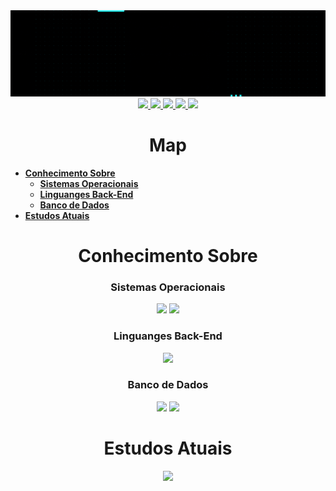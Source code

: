 <img  src="Fotos/gif/BemVindo.gif">
<div align="center"> <a href="alfredoramon@gmail.com"> <img src="https://img.shields.io/badge/Gmail-D14836?style=for-the-badge&logo=gmail&logoColor=white" > </a>
<a href="alfredoramon@gmail.com"> <img src="https://img.shields.io/badge/linkedin-%230077B5.svg?style=for-the-badge&logo=linkedin&logoColor=white"> </a>
<a href="alfredoramon@gmail.com"> <img src="https://img.shields.io/badge/Telegram-2CA5E0?style=for-the-badge&logo=telegram&logoColor=white"> </a>     
<a href="alfredoramon@gmail.com"> <img src="https://img.shields.io/badge/Instagram-%23E4405F.svg?style=for-the-badge&logo=Instagram&logoColor=white"> </a>
<a href="alfredoramon@gmail.com"> <img src="https://img.shields.io/badge/Facebook-%231877F2.svg?style=for-the-badge&logo=Facebook&logoColor=white"> </a> </div>

<h1 align="center"> Map </h1>

* **[Conhecimento Sobre](#-conhecimento-sobre)**
  * **[Sistemas Operacionais](#-sistemas-operacionais-)**
  * **[Linguanges Back-End](#-linguanges-back-end-)**
  * **[Banco de Dados](#-banco-de-dados-)**
* **[Estudos Atuais](#-estudos-atuais)**





<h1 align="center" > Conhecimento Sobre</h1>
  <h3 align="center"> Sistemas Operacionais </h3>

  
  <div align="center"> <img src="https://cdn.jsdelivr.net/gh/devicons/devicon/icons/windows8/windows8-original.svg" height="100" />  <img src="https://cdn.jsdelivr.net/gh/devicons/devicon/icons/ubuntu/ubuntu-plain-wordmark.svg" height="100"/>  </div> 


 
  
  <h3 align="center"> Linguanges Back-End </h3>
  <div align="center"> <img src="https://cdn.jsdelivr.net/gh/devicons/devicon/icons/python/python-original.svg" height="100" /> </div>
  
  <h3 align="center"> Banco de Dados </h3>
  <div align="center"> <img src="https://cdn.jsdelivr.net/gh/devicons/devicon/icons/mysql/mysql-original-wordmark.svg" height="150" />   <img src="https://cdn.jsdelivr.net/gh/devicons/devicon/icons/microsoftsqlserver/microsoftsqlserver-plain-wordmark.svg" height="150"/>  </div>
  
         
          
  
<h1 align="center" font> Estudos Atuais</h1>
  <div align="center"> <img src="https://cdn.jsdelivr.net/gh/devicons/devicon/icons/c/c-original.svg" height="150" /> </div>
      
          


